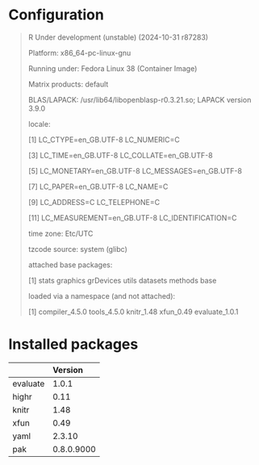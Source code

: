 # Configuration

>
>  R Under development (unstable) (2024-10-31 r87283)
>
>  Platform: x86_64-pc-linux-gnu
>
>  Running under: Fedora Linux 38 (Container Image)
>
>  
>
>  Matrix products: default
>
>  BLAS/LAPACK: /usr/lib64/libopenblasp-r0.3.21.so;  LAPACK version 3.9.0
>
>  
>
>  locale:
>
>   [1] LC_CTYPE=en_GB.UTF-8       LC_NUMERIC=C              
>
>   [3] LC_TIME=en_GB.UTF-8        LC_COLLATE=en_GB.UTF-8    
>
>   [5] LC_MONETARY=en_GB.UTF-8    LC_MESSAGES=en_GB.UTF-8   
>
>   [7] LC_PAPER=en_GB.UTF-8       LC_NAME=C                 
>
>   [9] LC_ADDRESS=C               LC_TELEPHONE=C            
>
>  [11] LC_MEASUREMENT=en_GB.UTF-8 LC_IDENTIFICATION=C       
>
>  
>
>  time zone: Etc/UTC
>
>  tzcode source: system (glibc)
>
>  
>
>  attached base packages:
>
>  [1] stats     graphics  grDevices utils     datasets  methods   base     
>
>  
>
>  loaded via a namespace (and not attached):
>
>  [1] compiler_4.5.0 tools_4.5.0    knitr_1.48     xfun_0.49      evaluate_1.0.1


# Installed packages



|         |Version    |
|:--------|:----------|
|evaluate |1.0.1      |
|highr    |0.11       |
|knitr    |1.48       |
|xfun     |0.49       |
|yaml     |2.3.10     |
|pak      |0.8.0.9000 |


